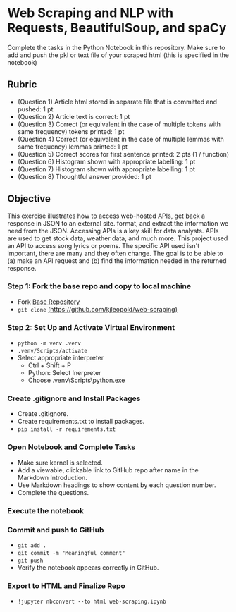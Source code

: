 # Web Scraping and NLP with Requests, BeautifulSoup, and spaCy

Complete the tasks in the Python Notebook in this repository.
Make sure to add and push the pkl or text file of your scraped html (this is specified in the notebook)

## Rubric

* (Question 1) Article html stored in separate file that is committed and pushed: 1 pt
* (Question 2) Article text is correct: 1 pt
* (Question 3) Correct (or equivalent in the case of multiple tokens with same frequency) tokens printed: 1 pt
* (Question 4) Correct (or equivalent in the case of multiple lemmas with same frequency) lemmas printed: 1 pt
* (Question 5) Correct scores for first sentence printed: 2 pts (1 / function)
* (Question 6) Histogram shown with appropriate labelling: 1 pt
* (Question 7) Histogram shown with appropriate labelling: 1 pt
* (Question 8) Thoughtful answer provided: 1 pt

## Objective
This exercise illustrates how to access web-hosted APIs, get back a response in JSON to an external site. format, and extract the information we need from the JSON. Accessing APIs is a key skill for data analysts. APIs are used to get stock data, weather data, and much more. This project used an API to access song lyrics or poems. The specific API used isn't important, there are many and they often change. The goal is to be able to (a) make an API request and (b) find the information needed in the returned response.

### Step 1: Fork the base repo and copy to local machine
* Fork [Base Repository](https://github.com/wmnlp-materials/web-scraping)
* `git clone` [(https://github.com/kjleopold/web-scraping)](https://github.com/kjleopold/web-scraping)

### Step 2: Set Up and Activate Virtual Environment
* `python -m venv .venv`
* `.venv/Scripts/activate`
* Select appropriate interpreter
    - Ctrl + Shift + P
    - Python: Select Inerpreter
    - Choose .venv\Scripts\python.exe

### Create .gitignore and Install Packages
* Create .gitignore.
* Create requirements.txt to install packages.
* `pip install -r requirements.txt`

### Open Notebook and Complete Tasks
* Make sure kernel is selected.
* Add a viewable, clickable link to GitHub repo after name in the Markdown Introduction.
* Use Markdown headings to show content by each question number.
* Complete the questions.

### Execute the notebook

### Commit and push to GitHub
* `git add .`
* `git commit -m "Meaningful comment"`
* `git push`
* Verify the notebook appears correctly in GitHub.

### Export to HTML and Finalize Repo
* `!jupyter nbconvert --to html web-scraping.ipynb`

